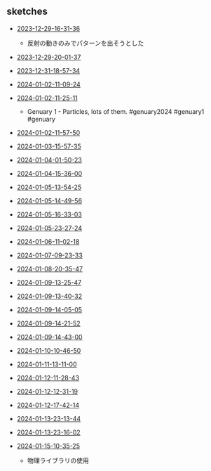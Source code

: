 ## sketches
 - [2023-12-29-16-31-36](../src/2023-12-29-16-31-36)
   - 反射の動きのみでパターンを出そうとした

 - [2023-12-29-20-01-37](../src/2023-12-29-20-01-37)

 - [2023-12-31-18-57-34](../src/2023-12-31-18-57-34)

 - [2024-01-02-11-09-24](../src/2024-01-02-11-09-24)

 - [2024-01-02-11-25-11](../src/2024-01-02-11-25-11)
   - Genuary 1 - Particles, lots of them. #genuary2024 #genuary1 #genuary

 - [2024-01-02-11-57-50](../src/2024-01-02-11-57-50)

 - [2024-01-03-15-57-35](../src/2024-01-03-15-57-35)

 - [2024-01-04-01-50-23](../src/2024-01-04-01-50-23)

 - [2024-01-04-15-36-00](../src/2024-01-04-15-36-00)

 - [2024-01-05-13-54-25](../src/2024-01-05-13-54-25)

 - [2024-01-05-14-49-56](../src/2024-01-05-14-49-56)

 - [2024-01-05-16-33-03](../src/2024-01-05-16-33-03)

 - [2024-01-05-23-27-24](../src/2024-01-05-23-27-24)

 - [2024-01-06-11-02-18](../src/2024-01-06-11-02-18)

 - [2024-01-07-09-23-33](../src/2024-01-07-09-23-33)

 - [2024-01-08-20-35-47](../src/2024-01-08-20-35-47)

 - [2024-01-09-13-25-47](../src/2024-01-09-13-25-47)

 - [2024-01-09-13-40-32](../src/2024-01-09-13-40-32)

 - [2024-01-09-14-05-05](../src/2024-01-09-14-05-05)

 - [2024-01-09-14-21-52](../src/2024-01-09-14-21-52)

 - [2024-01-09-14-43-00](../src/2024-01-09-14-43-00)

 - [2024-01-10-10-46-50](../src/2024-01-10-10-46-50)

 - [2024-01-11-13-11-00](../src/2024-01-11-13-11-00)

 - [2024-01-12-11-28-43](../src/2024-01-12-11-28-43)

 - [2024-01-12-12-31-19](../src/2024-01-12-12-31-19)

 - [2024-01-12-17-42-14](../src/2024-01-12-17-42-14)

 - [2024-01-13-23-13-44](../src/2024-01-13-23-13-44)

 - [2024-01-13-23-16-02](../src/2024-01-13-23-16-02)

 - [2024-01-15-10-35-25](../src/2024-01-15-10-35-25)
    - 物理ライブラリの使用